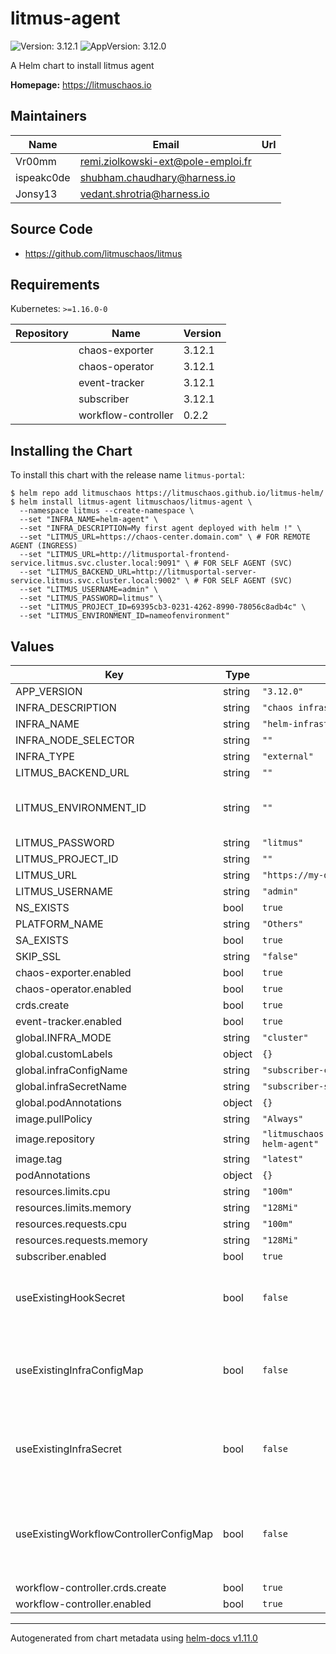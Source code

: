 # litmus-agent

![Version: 3.12.1](https://img.shields.io/badge/Version-3.12.1-informational?style=flat-square) ![AppVersion: 3.12.0](https://img.shields.io/badge/AppVersion-3.12.0-informational?style=flat-square)

A Helm chart to install litmus agent

**Homepage:** <https://litmuschaos.io>

## Maintainers

| Name | Email | Url |
| ---- | ------ | --- |
| Vr00mm | <remi.ziolkowski-ext@pole-emploi.fr> |  |
| ispeakc0de | <shubham.chaudhary@harness.io> |  |
| Jonsy13 | <vedant.shrotria@harness.io> |  |

## Source Code

* <https://github.com/litmuschaos/litmus>

## Requirements

Kubernetes: `>=1.16.0-0`

| Repository | Name | Version |
|------------|------|---------|
|  | chaos-exporter | 3.12.1 |
|  | chaos-operator | 3.12.1 |
|  | event-tracker | 3.12.1 |
|  | subscriber | 3.12.1 |
|  | workflow-controller | 0.2.2 |

## Installing the Chart

To install this chart with the release name `litmus-portal`:

```console
$ helm repo add litmuschaos https://litmuschaos.github.io/litmus-helm/
$ helm install litmus-agent litmuschaos/litmus-agent \
  --namespace litmus --create-namespace \
  --set "INFRA_NAME=helm-agent" \
  --set "INFRA_DESCRIPTION=My first agent deployed with helm !" \
  --set "LITMUS_URL=https://chaos-center.domain.com" \ # FOR REMOTE AGENT (INGRESS)
  --set "LITMUS_URL=http://litmusportal-frontend-service.litmus.svc.cluster.local:9091" \ # FOR SELF AGENT (SVC)
  --set "LITMUS_BACKEND_URL=http://litmusportal-server-service.litmus.svc.cluster.local:9002" \ # FOR SELF AGENT (SVC)
  --set "LITMUS_USERNAME=admin" \
  --set "LITMUS_PASSWORD=litmus" \
  --set "LITMUS_PROJECT_ID=69395cb3-0231-4262-8990-78056c8adb4c" \
  --set "LITMUS_ENVIRONMENT_ID=nameofenvironment"
```

## Values

| Key | Type | Default | Description |
|-----|------|---------|-------------|
| APP_VERSION | string | `"3.12.0"` |  |
| INFRA_DESCRIPTION | string | `"chaos infrastructure deployed with helm"` |  |
| INFRA_NAME | string | `"helm-infrastructure"` |  |
| INFRA_NODE_SELECTOR | string | `""` |  |
| INFRA_TYPE | string | `"external"` |  |
| LITMUS_BACKEND_URL | string | `""` |  |
| LITMUS_ENVIRONMENT_ID | string | `""` | ID of the litmus environment where the infrastructure will be added |
| LITMUS_PASSWORD | string | `"litmus"` |  |
| LITMUS_PROJECT_ID | string | `""` |  |
| LITMUS_URL | string | `"https://my-domain.com"` |  |
| LITMUS_USERNAME | string | `"admin"` |  |
| NS_EXISTS | bool | `true` |  |
| PLATFORM_NAME | string | `"Others"` |  |
| SA_EXISTS | bool | `true` |  |
| SKIP_SSL | string | `"false"` |  |
| chaos-exporter.enabled | bool | `true` |  |
| chaos-operator.enabled | bool | `true` |  |
| crds.create | bool | `true` |  |
| event-tracker.enabled | bool | `true` |  |
| global.INFRA_MODE | string | `"cluster"` |  |
| global.customLabels | object | `{}` |  |
| global.infraConfigName | string | `"subscriber-config"` |  |
| global.infraSecretName | string | `"subscriber-secret"` |  |
| global.podAnnotations | object | `{}` |  |
| image.pullPolicy | string | `"Always"` |  |
| image.repository | string | `"litmuschaos.docker.scarf.sh/litmuschaos/litmus-helm-agent"` |  |
| image.tag | string | `"latest"` |  |
| podAnnotations | object | `{}` |  |
| resources.limits.cpu | string | `"100m"` |  |
| resources.limits.memory | string | `"128Mi"` |  |
| resources.requests.cpu | string | `"100m"` |  |
| resources.requests.memory | string | `"128Mi"` |  |
| subscriber.enabled | bool | `true` |  |
| useExistingHookSecret | bool | `false` | Use an existing hook Secret instead of creating one with the chart, ref. to templates/secret.yaml |
| useExistingInfraConfigMap | bool | `false` | Use an existing infra ConfigMap instead of creating one with the chart, ref. to templates/infra-config-map.yaml |
| useExistingInfraSecret | bool | `false` | Use an existing infra Secret instead of creating one with the chart, ref. to templates/infra-secret.yaml |
| useExistingWorkflowControllerConfigMap | bool | `false` | Use an existing infra ConfigMap instead of creating one with the chart, ref. to templates/infra-config-map-workflow.yaml |
| workflow-controller.crds.create | bool | `true` |  |
| workflow-controller.enabled | bool | `true` |  |

----------------------------------------------
Autogenerated from chart metadata using [helm-docs v1.11.0](https://github.com/norwoodj/helm-docs/releases/v1.11.0)

